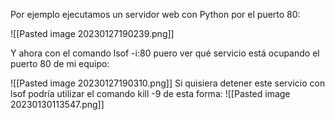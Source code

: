 Por ejemplo ejecutamos un servidor web con Python por el puerto 80:

![[Pasted image 20230127190239.png]]
 
Y ahora con el comando lsof -i:80 puero ver qué servicio está ocupando el puerto 80 de mi equipo:

  ![[Pasted image 20230127190310.png]]
Si quisiera detener este servicio con lsof podría utilizar el comando kill -9 de esta forma:
![[Pasted image 20230130113547.png]]

